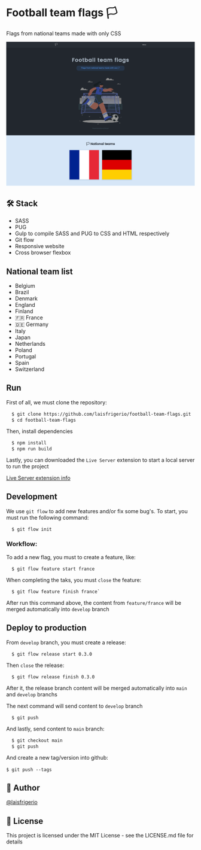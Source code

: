 # Football team flags 🏳

Flags from national teams made with only CSS

<p align="center">
  <a><img src="./screenshots/home-page-2-nationals.png" alt="Home page with title and an illustration from a girl playing a soccer game" title="Home page with title and an illustration from a girl playing a soccer game"></a>
</p>

## 🛠️ Stack

- SASS
- PUG
- Gulp to compile SASS and PUG to CSS and HTML respectively
- Git flow
- Responsive website
- Cross browser flexbox

## National team list

- Belgium
- Brazil
- Denmark
- England
- Finland
- 🇫🇷 France
- 🇩🇪 Germany
- Italy
- Japan
- Netherlands
- Poland
- Portugal
- Spain
- Switzerland

## Run

First of all, we must clone the repository:

```
  $ git clone https://github.com/laisfrigerio/football-team-flags.git
  $ cd football-team-flags
```

Then, install dependencies

```
  $ npm install
  $ npm run build
```

Lastly, you can downloaded the `Live Server` extension to start a local server to run the project

[Live Server extension info](https://marketplace.visualstudio.com/items?itemName=ritwickdey.LiveServer)

## Development

We use `git flow` to add new features and/or fix some bug's. To start, you must run the following command:

```
  $ git flow init
```

### Workflow:

To add a new flag, you must to create a feature, like:

```
  $ git flow feature start france
```

When completing the taks, you must `close` the feature:

```
  $ git flow feature finish france`
```

After run this command above, the content from `feature/france` will be merged automatically into `develop` branch

## Deploy to production

From `develop` branch, you must create a release:

```
  $ git flow release start 0.3.0
```

Then `close` the release:

```
  $ git flow release finish 0.3.0
```

After it, the release branch content will be merged automatically into `main` and `develop` branchs

The next command will send content to `develop` branch

```
  $ git push
```

And lastly, send content to `main` branch:

```
  $ git checkout main
  $ git push
```

And create a new tag/version into github:

`$ git push --tags`

## :woman: Author

[@laisfrigerio](https://github.com/laisfrigerio/)

## 📄 License

This project is licensed under the MIT License - see the LICENSE.md file for details
